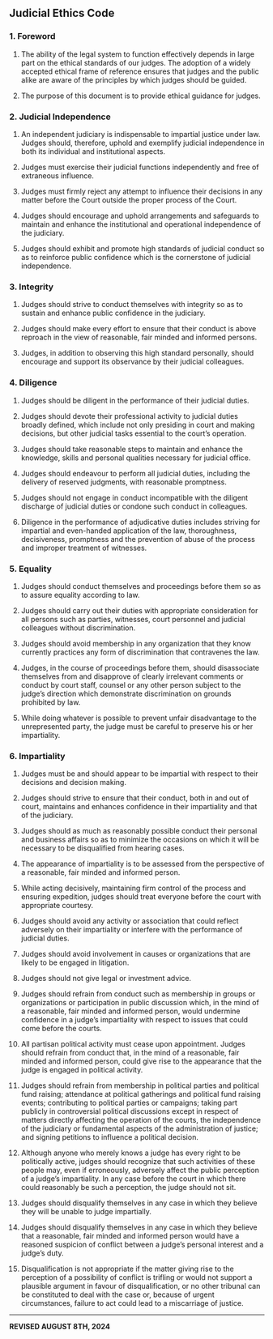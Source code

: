 ## Judicial Ethics Code

### 1. Foreword

1. The ability of the legal system to function effectively depends in large part on the ethical standards of our judges. The adoption of a widely accepted ethical frame of reference ensures that judges and the public alike are aware of the principles by which judges should be guided. 

2. The purpose of this document is to provide ethical guidance for judges.

### 2. Judicial Independence 

1. An independent judiciary is indispensable to impartial justice under law. Judges should, therefore, uphold and exemplify judicial independence in both its individual and institutional aspects.

2. Judges must exercise their judicial functions independently and free of extraneous influence. 

3. Judges must firmly reject any attempt to influence their decisions in any matter before the Court outside the proper process of the Court. 

4. Judges should encourage and uphold arrangements and safeguards to maintain and enhance the institutional and operational independence of the judiciary. 

5. Judges should exhibit and promote high standards of judicial conduct so as to reinforce public confidence which is the cornerstone of judicial independence.

### 3. Integrity

1. Judges should strive to conduct themselves with integrity so as to sustain and enhance public confidence in the judiciary.

2. Judges should make every effort to ensure that their conduct is above reproach in the view of reasonable, fair minded and informed persons. 

3. Judges, in addition to observing this high standard personally, should encourage and support its observance by their judicial colleagues.

### 4. Diligence

1. Judges should be diligent in the performance of their judicial duties.

2. Judges should devote their professional activity to judicial duties broadly defined, which include not only presiding in court and making decisions, but other judicial tasks essential to the court’s operation. 

3. Judges should take reasonable steps to maintain and enhance the knowledge, skills and personal qualities necessary for judicial office. 

4. Judges should endeavour to perform all judicial duties, including the delivery of reserved judgments, with reasonable promptness. 

5. Judges should not engage in conduct incompatible with the diligent discharge of judicial duties or condone such conduct in colleagues.

6. Diligence in the performance of adjudicative duties includes striving for impartial and even-handed application of the law, thoroughness, decisiveness, promptness and the prevention of abuse of the process and improper treatment of witnesses.


### 5. Equality

1. Judges should conduct themselves and proceedings before them so as to assure equality according to law.

2. Judges should carry out their duties with appropriate consideration for all persons such as parties, witnesses, court personnel and judicial colleagues without discrimination. 

3. Judges should avoid membership in any organization that they know currently practices any form of discrimination that contravenes the law. 

4. Judges, in the course of proceedings before them, should disassociate themselves from and disapprove of clearly irrelevant comments or conduct by court staff, counsel or any other person subject to the judge’s direction which demonstrate discrimination on grounds prohibited by law.

5. While doing whatever is possible to prevent unfair disadvantage to the unrepresented party, the judge must be careful to preserve his or her impartiality.

### 6. Impartiality

1. Judges must be and should appear to be impartial with respect to their decisions and decision making. 

2. Judges should strive to ensure that their conduct, both in and out of court, maintains and enhances confidence in their impartiality and that of the judiciary. 

3. Judges should as much as reasonably possible conduct their personal and business affairs so as to minimize the occasions on which it will be necessary to be disqualified from hearing cases.

4. The appearance of impartiality is to be assessed from the perspective of a reasonable, fair minded and informed person. 

5. While acting decisively, maintaining firm control of the process and ensuring expedition, judges should treat everyone before the court with appropriate courtesy.

6. Judges should avoid any activity or association that could reflect adversely on their impartiality or interfere with the performance of judicial duties.

7. Judges should avoid involvement in causes or organizations that are likely to be engaged in litigation. 

8. Judges should not give legal or investment advice. 

9. Judges should refrain from conduct such as membership in groups or organizations or participation in public discussion which, in the mind of a reasonable, fair minded and informed person, would undermine confidence in a judge’s impartiality with respect to issues that could come before the courts.

10. All partisan political activity must cease upon appointment. Judges should refrain from conduct that, in the mind of a reasonable, fair minded and informed person, could give rise to the appearance that the judge is engaged in political activity. 

11. Judges should refrain from membership in political parties and political fund raising; attendance at political gatherings and political fund raising events; contributing to political parties or campaigns; taking part publicly in controversial political discussions except in respect of matters directly affecting the operation of the courts, the independence of the judiciary or fundamental aspects of the administration of justice; and signing petitions to influence a political decision. 

12. Although anyone who merely knows a judge has every right to be politically active, judges should recognize that such activities of these people may, even if erroneously, adversely affect the public perception of a judge’s impartiality. In any case before the court in which there could reasonably be such a perception, the judge should not sit. 

13. Judges should disqualify themselves in any case in which they believe they will be unable to judge impartially.

14. Judges should disqualify themselves in any case in which they believe that a reasonable, fair minded and informed person would have a reasoned suspicion of conflict between a judge’s personal interest and a judge’s duty. 

15. Disqualification is not appropriate if the matter giving rise to the perception of a possibility of conflict is trifling or would not support a plausible argument in favour of disqualification, or no other tribunal can be constituted to deal with the case or, because of urgent circumstances, failure to act could lead to a miscarriage of justice.

---

**REVISED AUGUST 8TH, 2024**
